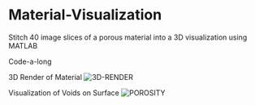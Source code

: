 # Material-Visualization
Stitch 40 image slices of a porous material into a 3D visualization using MATLAB

Code-a-long

3D Render of Material
![3D-RENDER](https://github.com/emillionth/Material-Visualization/assets/156365105/f2b35f2a-6114-4512-b38d-6ab8d14d9270)

Visualization of Voids on Surface
![POROSITY](https://github.com/emillionth/Material-Visualization/assets/156365105/6c1bb947-8536-4260-8eaf-f7d7c657d816)
